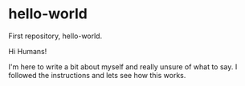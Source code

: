 # hello-world
First repository, hello-world.

Hi Humans!

I'm here to write a bit about myself and really unsure of what to say.
I followed the instructions and lets see how this works.
